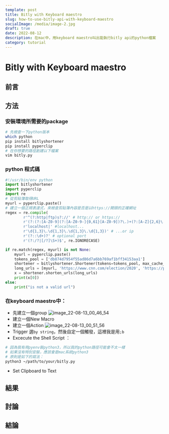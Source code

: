 ```yaml
---
template: post
title: Bitly with Keyboard maestro
slug: how-to-use-bitly-api-with-keyboard-maestro
socialImage: /media/image-2.jpg
draft: true
date: 2022-08-12
description: 在mac中，用keyboard maestro叫出能執行bitly api的python檔案
category: tutorial
---
```

# Bitly with Keyboard maestro
## 前言
## 方法
### 安裝環境所需要的package
```sh
# 先檢查一下python版本
which python
pip install bitlyshortener
pip install pyperclip
# 在你想要的路徑創建以下檔案
vim bitly.py
```
### python 程式碼
```python
#!/usr/bin/env python
import bitlyshortener
import pyperclip
import re
# 從剪貼簿取得URL
myurl = pyperclip.paste()
# 建立一個正規表達式，來檢查剪貼簿內容是否是以https://開頭的正確網址
regex = re.compile(
        r'^(?:http|ftp)s?://' # http:// or https://
        r'(?:(?:[A-Z0-9](?:[A-Z0-9-]{0,61}[A-Z0-9])?\.)+(?:[A-Z]{2,6}\.?|[A-Z0-9-]{2,}\.?)|' #domain...
        r'localhost|' #localhost...
        r'\d{1,3}\.\d{1,3}\.\d{1,3}\.\d{1,3})' # ...or ip
        r'(?::\d+)?' # optional port
        r'(?:/?|[/?]\S+)$', re.IGNORECASE)

if re.match(regex, myurl) is not None:
    myurl = pyperclip.paste()
    tokens_pool = ['db874d7954f55ad86d7a6bb769af1bff34153aa1']
    shortener = bitlyshortener.Shortener(tokens=tokens_pool, max_cache_size=256)
    long_urls = [myurl, 'https://www.cnn.com/election/2020', 'https://paperswithcode.com/sota']
    x = shortener.shorten_urls(long_urls)
    print(x[0])
else:
    print("is not a valid url")
```
### 在keyboard maestro中：
* 先建立一個group
![image_22-08-13_00_46_54](https://i.imgur.com/9Q6QhOL.png)
* 建立一個New Macro
* 建立一個Action
![image_22-08-13_00_51_56](https://i.imgur.com/qWDXcxu.png)
* Trigger 選`by string`，然後自定一個觸發，這裡我是用`;b`
* Excecute the Shell Script ：
```sh
# 因為我有用pyenv裝python3，所以我的python路徑可能會不太一樣
# 如果沒有特別安裝，應該會是mac系統python3
# 原則是如下的寫法：
python3 ~/path/to/your/bitly.py
```
* Set Clipboard to Text
## 結果
## 討論
## 結論
